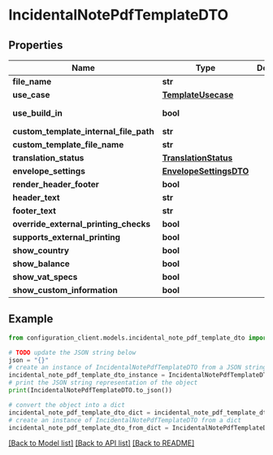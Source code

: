 # IncidentalNotePdfTemplateDTO


## Properties

Name | Type | Description | Notes
------------ | ------------- | ------------- | -------------
**file_name** | **str** |  | [optional] 
**use_case** | [**TemplateUsecase**](TemplateUsecase.md) |  | [optional] 
**use_build_in** | **bool** |  | [optional] [readonly] 
**custom_template_internal_file_path** | **str** |  | [optional] 
**custom_template_file_name** | **str** |  | [optional] 
**translation_status** | [**TranslationStatus**](TranslationStatus.md) |  | [optional] 
**envelope_settings** | [**EnvelopeSettingsDTO**](EnvelopeSettingsDTO.md) |  | [optional] 
**render_header_footer** | **bool** |  | [optional] 
**header_text** | **str** |  | [optional] 
**footer_text** | **str** |  | [optional] 
**override_external_printing_checks** | **bool** |  | [optional] 
**supports_external_printing** | **bool** |  | [optional] 
**show_country** | **bool** |  | [optional] 
**show_balance** | **bool** |  | [optional] 
**show_vat_specs** | **bool** |  | [optional] 
**show_custom_information** | **bool** |  | [optional] 

## Example

```python
from configuration_client.models.incidental_note_pdf_template_dto import IncidentalNotePdfTemplateDTO

# TODO update the JSON string below
json = "{}"
# create an instance of IncidentalNotePdfTemplateDTO from a JSON string
incidental_note_pdf_template_dto_instance = IncidentalNotePdfTemplateDTO.from_json(json)
# print the JSON string representation of the object
print(IncidentalNotePdfTemplateDTO.to_json())

# convert the object into a dict
incidental_note_pdf_template_dto_dict = incidental_note_pdf_template_dto_instance.to_dict()
# create an instance of IncidentalNotePdfTemplateDTO from a dict
incidental_note_pdf_template_dto_from_dict = IncidentalNotePdfTemplateDTO.from_dict(incidental_note_pdf_template_dto_dict)
```
[[Back to Model list]](../README.md#documentation-for-models) [[Back to API list]](../README.md#documentation-for-api-endpoints) [[Back to README]](../README.md)


